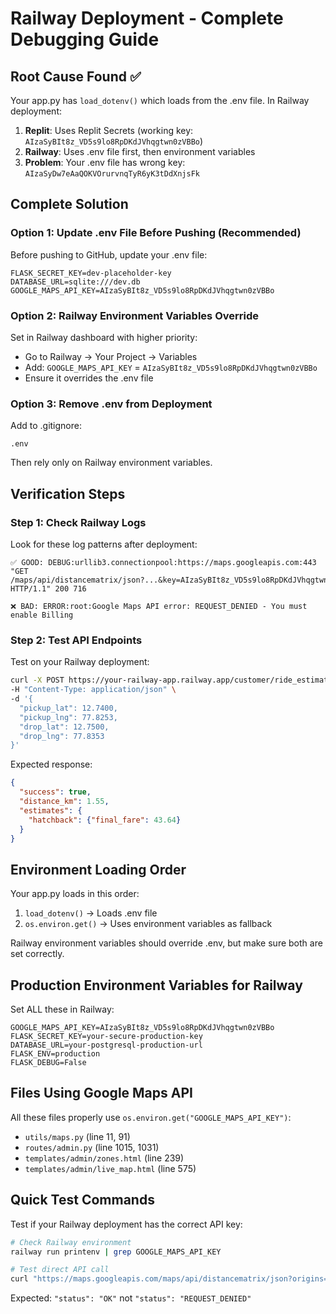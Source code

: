 # Railway Deployment - Complete Debugging Guide

## Root Cause Found ✅

Your app.py has `load_dotenv()` which loads from the .env file. In Railway deployment:

1. **Replit**: Uses Replit Secrets (working key: `AIzaSyBIt8z_VD5s9lo8RpDKdJVhqgtwn0zVBBo`)
2. **Railway**: Uses .env file first, then environment variables
3. **Problem**: Your .env file has wrong key: `AIzaSyDw7eAaQOKVOrurvnqTyR6yK3tDdXnjsFk`

## Complete Solution

### Option 1: Update .env File Before Pushing (Recommended)
Before pushing to GitHub, update your .env file:
```env
FLASK_SECRET_KEY=dev-placeholder-key
DATABASE_URL=sqlite:///dev.db
GOOGLE_MAPS_API_KEY=AIzaSyBIt8z_VD5s9lo8RpDKdJVhqgtwn0zVBBo
```

### Option 2: Railway Environment Variables Override
Set in Railway dashboard with higher priority:
- Go to Railway → Your Project → Variables
- Add: `GOOGLE_MAPS_API_KEY` = `AIzaSyBIt8z_VD5s9lo8RpDKdJVhqgtwn0zVBBo`
- Ensure it overrides the .env file

### Option 3: Remove .env from Deployment
Add to .gitignore:
```
.env
```
Then rely only on Railway environment variables.

## Verification Steps

### Step 1: Check Railway Logs
Look for these log patterns after deployment:
```
✅ GOOD: DEBUG:urllib3.connectionpool:https://maps.googleapis.com:443 "GET /maps/api/distancematrix/json?...&key=AIzaSyBIt8z_VD5s9lo8RpDKdJVhqgtwn0zVBBo&units=metric HTTP/1.1" 200 716

❌ BAD: ERROR:root:Google Maps API error: REQUEST_DENIED - You must enable Billing
```

### Step 2: Test API Endpoints
Test on your Railway deployment:
```bash
curl -X POST https://your-railway-app.railway.app/customer/ride_estimate \
-H "Content-Type: application/json" \
-d '{
  "pickup_lat": 12.7400,
  "pickup_lng": 77.8253,
  "drop_lat": 12.7500,
  "drop_lng": 77.8353
}'
```

Expected response:
```json
{
  "success": true,
  "distance_km": 1.55,
  "estimates": {
    "hatchback": {"final_fare": 43.64}
  }
}
```

## Environment Loading Order

Your app.py loads in this order:
1. `load_dotenv()` → Loads .env file
2. `os.environ.get()` → Uses environment variables as fallback

Railway environment variables should override .env, but make sure both are set correctly.

## Production Environment Variables for Railway

Set ALL these in Railway:
```
GOOGLE_MAPS_API_KEY=AIzaSyBIt8z_VD5s9lo8RpDKdJVhqgtwn0zVBBo
FLASK_SECRET_KEY=your-secure-production-key
DATABASE_URL=your-postgresql-production-url
FLASK_ENV=production
FLASK_DEBUG=False
```

## Files Using Google Maps API

All these files properly use `os.environ.get("GOOGLE_MAPS_API_KEY")`:
- `utils/maps.py` (line 11, 91)
- `routes/admin.py` (line 1015, 1031)
- `templates/admin/zones.html` (line 239)
- `templates/admin/live_map.html` (line 575)

## Quick Test Commands

Test if your Railway deployment has the correct API key:
```bash
# Check Railway environment
railway run printenv | grep GOOGLE_MAPS_API_KEY

# Test direct API call
curl "https://maps.googleapis.com/maps/api/distancematrix/json?origins=12.74,77.82&destinations=12.75,77.83&key=YOUR_RAILWAY_API_KEY&units=metric"
```

Expected: `"status": "OK"` not `"status": "REQUEST_DENIED"`